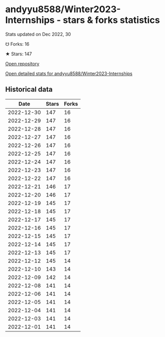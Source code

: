 # andyyu8588/Winter2023-Internships - stars & forks statistics

Stats updated on Dec 2022, 30

☋ Forks: 16

★ Stars: 147

[Open repository](https://github.com/andyyu8588/Winter2023-Internships)

[Open detailed stats for andyyu8588/Winter2023-Internships](https://reviewgithub.com/rep/andyyu8588/Winter2023-Internships)

## Historical data
| Date | Stars | Forks |
|------|-------|-------|
| 2022-12-30 | 147 | 16 | 
| 2022-12-29 | 147 | 16 | 
| 2022-12-28 | 147 | 16 | 
| 2022-12-27 | 147 | 16 | 
| 2022-12-26 | 147 | 16 | 
| 2022-12-25 | 147 | 16 | 
| 2022-12-24 | 147 | 16 | 
| 2022-12-23 | 147 | 16 | 
| 2022-12-22 | 147 | 16 | 
| 2022-12-21 | 146 | 17 | 
| 2022-12-20 | 146 | 17 | 
| 2022-12-19 | 145 | 17 | 
| 2022-12-18 | 145 | 17 | 
| 2022-12-17 | 145 | 17 | 
| 2022-12-16 | 145 | 17 | 
| 2022-12-15 | 145 | 17 | 
| 2022-12-14 | 145 | 17 | 
| 2022-12-13 | 145 | 17 | 
| 2022-12-12 | 145 | 14 | 
| 2022-12-10 | 143 | 14 | 
| 2022-12-09 | 142 | 14 | 
| 2022-12-08 | 141 | 14 | 
| 2022-12-06 | 141 | 14 | 
| 2022-12-05 | 141 | 14 | 
| 2022-12-04 | 141 | 14 | 
| 2022-12-03 | 141 | 14 | 
| 2022-12-01 | 141 | 14 | 

